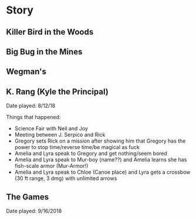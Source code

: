 Story
===
## Killer Bird in the Woods

## Big Bug in the Mines

## Wegman's

## K. Rang (Kyle the Principal)

Date played: 8/12/18

Things that happened: 
* Science Fair with Neil and Joy
* Meeting between J. Serpico and Rick
* Gregory sets Rick on a mission after showing him that Gregory has the power to stop time/reverse time/be magical as fuck
* Amelia and Lyra speak to Gregory and get nothing/seem bored
* Amelia and Lyra speak to Mur-boy (name??) and Amelia learns she has fish-scale armor (Mur-Armor!)
* Amelia and Lyra speak to Chloe (Canoe place) and Lyra gets a crossbow (30 ft range, 3 dmg) with unlimited arrows 

## The Games

Date played:  9/16/2018
